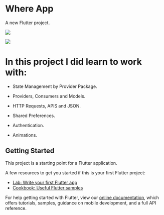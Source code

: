 # Where App

A new Flutter project.

![](whereapp1.png)

![](whereapp2.png)


# In this project I did learn to work with:

- State Management by Provider Package.

- Providers, Consumers and Models.

- HTTP Requests, APIS and JSON.

- Shared Preferences.

- Authentication.

- Animations.

## Getting Started

This project is a starting point for a Flutter application.

A few resources to get you started if this is your first Flutter project:

- [Lab: Write your first Flutter app](https://flutter.dev/docs/get-started/codelab)
- [Cookbook: Useful Flutter samples](https://flutter.dev/docs/cookbook)

For help getting started with Flutter, view our
[online documentation](https://flutter.dev/docs), which offers tutorials,
samples, guidance on mobile development, and a full API reference.
